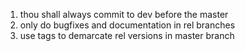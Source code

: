 1. thou shall always commit to dev before the master
7. only do bugfixes and documentation in rel branches
8. use tags to demarcate rel versions in master branch
